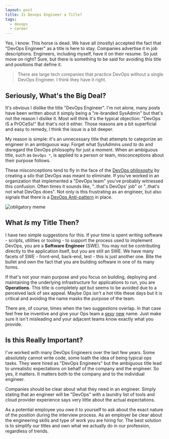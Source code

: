 ```yaml
---
layout: post
title: Is Devops Engineer a Title?
tags:
  - devops
  - career
---
```

Yes, I know. This horse is dead. We have all (mostly) accepted the fact that "DevOps Engineer" as a title is here to stay.  Companies advertise it in job descriptions. Engineers, including myself, have it on their resume.  So just move on right? Sure, but there is something to be said for avoiding this title and positions that define it.  

> There are large tech companies that practice DevOps without a single DevOps Engineer.  I think they have it right.

## Seriously, What's the Big Deal?
It's obvious I dislike the title "DevOps Engineer". I'm not alone, many posts have been written about it simply being a "re-branded SysAdmin" but that's not the reason I dislike it.  Most will think it's the typical objection: "DevOps iS a PrOCeSs!" But that's not it either. Those reasons are a bit superficial and easy to remedy, I think the issue is a bit deeper.

My reason is simple: it's an unnecessary title that attempts to categorize an engineer in an ambiguous way. Forget what SysAdmins _used to_ do and disregard the DevOps philosophy for just a moment.  When an ambiguous title, such as `DevOps *`, is applied to a person or team, misconceptions about their purpose follows. 

These misconceptions tend to fly in the face of the [DevOps philosophy](https://en.wikipedia.org/wiki/DevOps) by creating a silo that DevOps was meant to eliminate.  If you've worked in an organization that implemented a "DevOps team" you've probably witnessed this confusion.  Often times it sounds like, "..that's DevOps' job" or "..that's not what DevOps does". Not only is this frustrating as an engineer, but also signals that there is a [DevOps Anti-pattern](https://web.devopstopologies.com/#anti-type-b) in place.

![obligatory meme](https://i.redd.it/v96d297rszmy.jpg)

## What _Is_ my Title Then?
I have two simple suggestions for this.  If your time is spent writing software - scripts, utilities or tooling - to support the process used to implement DevOps, you are a **Software Engineer** (SWE). You may not be contributing directly to the application itself, but you are still an SWE.  We have many facets of SWE - front-end, back-end, test - this is just another one.  Bite the bullet and own the fact that you are building software in one of its many forms.

If that's not your main purpose and you focus on building, deploying and maintaining the underlying infrastructure for applications to run, you are **Operations**. This title is completely apt but seems to be avoided due to a perceived lack of sex appeal. Maybe Ops isn't a hot title these days but it is critical and avoiding the name masks the purpose of the team.

There are, of course, times when the two suggestions overlap.  In that case feel free be inventive and give your Ops team a [sexy](https://engineering.fb.com/category/production-engineering/) [new](https://sre.google/) name.  Just make sure it isn't misleading and your adjacent teams know exactly what you provide.

## Is this Really Important?
I've worked with many DevOps Engineers over the last few years.  Some absolutely cannot write code, some loath the idea of being typical ops tasks.  They were hired as "DevOps Engineers" but the ambiguous title lead to unrealistic expectations on behalf of the company and the engineer.  So yes, it matters.  It matters both to the company and to the individual engineer.

Companies should be clear about what they need in an engineer. Simply stating that an engineer will be "DevOps" with a laundry list of tools and cloud provider experience says very little about the actual expectations.  

As a potential employee you owe it to yourself to ask about the exact nature of the position during the interview process.  As an employer be clear about the engineering skills and type of work you are hiring for. The best solution is to simplify our titles and own what we actually do in our profession, regardless of trends.

